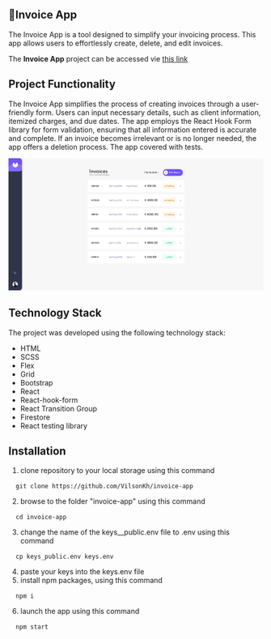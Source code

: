 ## 🧾Invoice App

The Invoice App is a tool designed to simplify your invoicing process. This app allows users to effortlessly create, delete, and edit invoices.

The **Invoice App** project can be accessed vie [this link]()

## Project Functionality

The Invoice App simplifies the process of creating invoices through a user-friendly form. Users can input necessary details, such as client information, itemized charges, and due dates. The app employs the React Hook Form library for form validation, ensuring that all information entered is accurate and complete. If an invoice becomes irrelevant or is no longer needed, the app offers a deletion process. The app covered with tests.

<img width="1920" alt="InvoiceApp" src="https://github.com/VilsonKh/VilsonKh/blob/main/invoice%20app.png">

## Technology Stack

The project was developed using the following technology stack:

-   HTML
-   SCSS
-   Flex
-   Grid
-   Bootstrap
-   React
-   React-hook-form
-   React Transition Group
-   Firestore
-   React testing library

## Installation

1. clone repository to your local storage using this command

```
  git clone https://github.com/VilsonKh/invoice-app
```

2. browse to the folder "invoice-app" using this command

```
  cd invoice-app
```

3. change the name of the keys\_\_public.env file to .env using this command

```
  cp keys_public.env keys.env
```

4. paste your keys into the keys.env file
5. install npm packages, using this command

```
  npm i
```

6. launch the app using this command

```
  npm start
```
